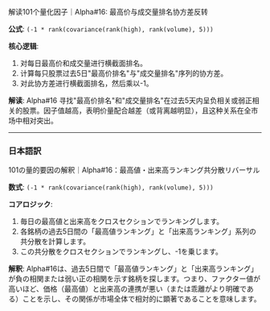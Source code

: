 解读101个量化因子｜Alpha#16: 最高价与成交量排名协方差反转

**公式**: `(-1 * rank(covariance(rank(high), rank(volume), 5)))`

**核心逻辑**:
1.  对每日最高价和成交量进行横截面排名。
2.  计算每只股票过去5日"最高价排名"与"成交量排名"序列的协方差。
3.  对此协方差进行横截面排名，然后乘以-1。

**解读**:
Alpha#16 寻找"最高价排名"和"成交量排名"在过去5天内呈负相关或弱正相关的股票。因子值越高，表明价量配合越差（或背离越明显），且这种关系在全市场中相对突出。

---

### 日本語訳

101の量的要因の解釈｜Alpha#16：最高値・出来高ランキング共分散リバーサル

**数式**: `(-1 * rank(covariance(rank(high), rank(volume), 5)))`

**コアロジック**:
1.  毎日の最高値と出来高をクロスセクションでランキングします。
2.  各銘柄の過去5日間の「最高値ランキング」と「出来高ランキング」系列の共分散を計算します。
3.  この共分散をクロスセクションでランキングし、-1を乗じます。

**解釈**:
Alpha#16は、過去5日間で「最高値ランキング」と「出来高ランキング」が負の相関または弱い正の相関を示す銘柄を探します。つまり、ファクター値が高いほど、価格（最高値）と出来高の連携が悪い（または乖離がより明確である）ことを示し、その関係が市場全体で相対的に顕著であることを意味します。 